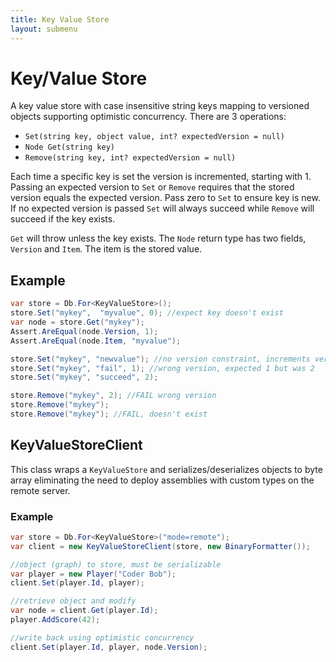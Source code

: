```yaml
---
title: Key Value Store
layout: submenu
---
```

# Key/Value Store

A key value store with case insensitive string keys mapping to versioned objects supporting optimistic concurrency. There are 3 operations:

* `Set(string key, object value, int? expectedVersion = null)`
* `Node Get(string key)`
* `Remove(string key, int? expectedVersion = null)`

Each time a specific key is set the version is incremented, starting with 1. Passing an expected version to `Set` or `Remove` requires that the stored version equals the expected version. Pass zero to `Set` to ensure key is new. If no expected version is passed `Set` will always succeed while `Remove` will succeed if the key exists.

`Get` will throw unless the key exists. The `Node` return type has two fields, `Version` and `Item`. The item is the stored value.

## Example

```csharp
var store = Db.For<KeyValueStore>();
store.Set("mykey",  "myvalue", 0); //expect key doesn't exist
var node = store.Get("mykey");
Assert.AreEqual(node.Version, 1);
Assert.AreEqual(node.Item, "myvalue");

store.Set("mykey", "newvalue"); //no version constraint, increments version from 1 to 2
store.Set("mykey", "fail", 1); //wrong version, expected 1 but was 2
store.Set("mykey", "succeed", 2);

store.Remove("mykey", 2); //FAIL wrong version
store.Remove("mykey");
store.Remove("mykey"); //FAIL, doesn't exist
```

## KeyValueStoreClient
This class wraps a `KeyValueStore` and serializes/deserializes objects to byte array eliminating the need to deploy assemblies with custom types on the remote server.

### Example

```csharp
var store = Db.For<KeyValueStore>("mode=remote");
var client = new KeyValueStoreClient(store, new BinaryFormatter());

//object (graph) to store, must be serializable
var player = new Player("Coder Bob");
client.Set(player.Id, player);

//retrieve object and modify
var node = client.Get(player.Id);
player.AddScore(42);

//write back using optimistic concurrency
client.Set(player.Id, player, node.Version);
```
